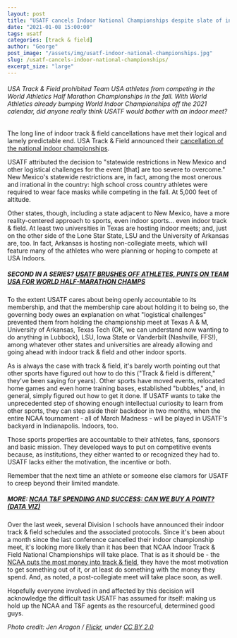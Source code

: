```yaml
---
layout: post
title: "USATF cancels Indoor National Championships despite slate of indoor meets"
date: "2021-01-08 15:00:00"
tags: usatf
categories: [track & field]
author: "George"
post_image: "/assets/img/usatf-indoor-national-championships.jpg"
slug: /usatf-cancels-indoor-national-championships/
excerpt_size: "large"
---
```


<h6>USA Track & Field prohibited Team USA athletes from competing in the World Athletics Half Marathon Championships in the fall. With World Athletics already bumping World Indoor Championships off the 2021 calendar, did anyone really think USATF would bother with an indoor meet?</h6>

The long line of indoor track & field cancellations have met their logical and lamely predictable end. USA Track & Field announced their [cancellation of the national indoor championships](https://www.usatf.org/news/2021/2021-usatf-indoor-championships-combined-events-ca).

USATF attributed the decision to "statewide restrictions in New Mexico and other logistical challenges for the event [that] are too severe to overcome." New Mexico's statewide restrictions are, in fact, among the most onerous and irrational in the country: high school cross country athletes were required to wear face masks while competing in the fall. At 5,000 feet of altitude.

Other states, though, including a state adjacent to New Mexico, have a more reality-centered approach to sports, even indoor sports... even indoor track & field. At least two universities in Texas are hosting indoor meets; and, just on the other side of the Lone Star State, LSU and the University of Arkansas are, too. In fact, Arkansas is hosting non-collegiate meets, which will feature many of the athletes who were planning or hoping to compete at USA Indoors.

##### SECOND IN A SERIES? [USATF BRUSHES OFF ATHLETES, PUNTS ON TEAM USA FOR WORLD HALF-MARATHON CHAMPS](https://nalathletics.com/blog/2020/09/12/usatf-2020-world-half-marathon-championship)

To the extent USATF cares about being openly accountable to its membership, and that the membership care about holding it to being so, the governing body owes an explanation on what "logistical challenges" prevented them from holding the championship meet at Texas A & M, University of Arkansas, Texas Tech (OK, we can understand now wanting to do anything in Lubbock), LSU, Iowa State or Vanderbilt (Nashville, FFS!), among whatever other states and universities are already allowing and going ahead with indoor track & field and other indoor sports.

As is always the case with track & field, it's barely worth pointing out that other sports have figured out how to do this ("Track & field is different," they've been saying for years). Other sports have moved events, relocated home games and even home training bases, established "bubbles," and, in general, simply figured out how to get it done. If USATF wants to take the unprecedented step of showing enough intellectual curiosity to learn from other sports, they can step aside their backdoor in two months, when the entire NCAA tournament - all of March Madness - will be played in USATF's backyard in Indianapolis. Indoors, too.

Those sports properties are accountable to their athletes, fans, sponsors and basic mission. They developed ways to put on competitive events because, as institutions, they either wanted to or recognized they had to. USATF lacks either the motivation, the incentive or both.

Remember that the next time an athlete or someone else clamors for USATF to creep beyond their limited mandate.

##### MORE: [NCAA T&F SPENDING AND SUCCESS: CAN WE BUY A POINT? (DATA VIZ)](https://nalathletics.com/blog/2021/01/05/ncaa-track-and-field-spending-results)

Over the last week, several Division I schools have announced their indoor track & field schedules and the associated protocols. Since it's been about a month since the last conference cancelled their indoor championship meet, it's looking more likely than it has been that NCAA Indoor Track & Field National Championships will take place. That is as it should be - the [NCAA puts the most money into track & field](https://nalathletics.com/blog/2020/06/11/collegiate-spending-track-and-field-governing-bodies), they have the most motivation to get something out of it, or at least do something with the money they spend. And, as noted, a post-collegiate meet will take place soon, as well.

Hopefully everyone involved in and affected by this decision will acknowledge the difficult task USATF has assumed for itself: making us hold up the NCAA and T&F agents as the resourceful, determined good guys.

<em>Photo credit: Jen Aragon / [Flickr](https://flic.kr/p/2dvEQX4), under [CC BY 2.0](https://creativecommons.org/licenses/by/2.0/)
